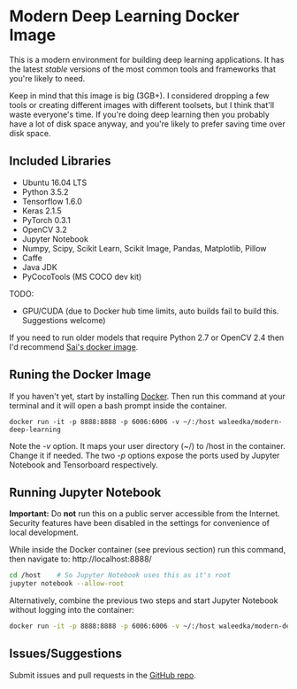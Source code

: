 # Modern Deep Learning Docker Image

This is a modern environment for building deep learning applications. It has the latest *stable* versions of the most common tools and frameworks that you're likely to need.

Keep in mind that this image is big (3GB+). I considered dropping a few tools or creating different images with different toolsets, but I think that'll waste everyone's time. If you're doing deep learning then you probably have a lot of disk space anyway, and you're likely to prefer saving time over disk space.


## Included Libraries
- Ubuntu 16.04 LTS
- Python 3.5.2
- Tensorflow 1.6.0
- Keras 2.1.5
- PyTorch 0.3.1
- OpenCV 3.2
- Jupyter Notebook
- Numpy, Scipy, Scikit Learn, Scikit Image, Pandas, Matplotlib, Pillow
- Caffe
- Java JDK
- PyCocoTools (MS COCO dev kit)

TODO:
- GPU/CUDA (due to Docker hub time limits, auto builds fail to build this. Suggestions welcome)


If you need to run older models that require Python 2.7 or OpenCV 2.4 then I'd recommend [Sai's docker image](https://github.com/saiprashanths/dl-docker).

## Runing the Docker Image

If you haven't yet, start by installing [Docker](https://www.docker.com/). Then run this command at your terminal and it will open a bash prompt inside the container.

```
docker run -it -p 8888:8888 -p 6006:6006 -v ~/:/host waleedka/modern-deep-learning
```

Note the *-v* option. It maps your user directory (~/) to /host in the container. Change it if needed. The two *-p* options expose the ports used by Jupyter Notebook and Tensorboard respectively.

## Running Jupyter Notebook

**Important:** Do **not** run this on a public server accessible from the Internet. Security features have been disabled in the settings for convenience of local development.

While inside the Docker container (see previous section) run this command, then navigate to: http://localhost:8888/

```bash
cd /host    # So Jupyter Notebook uses this as it's root
jupyter notebook --allow-root
```

Alternatively, combine the previous two steps and start Jupyter Notebook without logging into the container:

```bash
docker run -it -p 8888:8888 -p 6006:6006 -v ~/:/host waleedka/modern-deep-learning jupyter notebook --allow-root /host
```

## Issues/Suggestions
Submit issues and pull requests in the [GitHub repo](https://github.com/waleedka/modern-deep-learning-docker).
